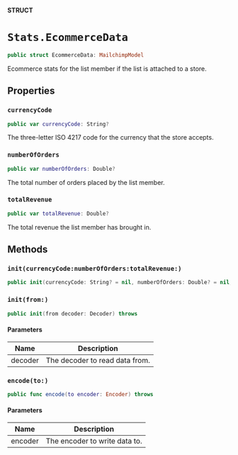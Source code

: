 **STRUCT**

# `Stats.EcommerceData`

```swift
public struct EcommerceData: MailchimpModel
```

Ecommerce stats for the list member if the list is attached to a store.

## Properties
### `currencyCode`

```swift
public var currencyCode: String?
```

The three-letter ISO 4217 code for the currency that the store accepts.

### `numberOfOrders`

```swift
public var numberOfOrders: Double?
```

The total number of orders placed by the list member.

### `totalRevenue`

```swift
public var totalRevenue: Double?
```

The total revenue the list member has brought in.

## Methods
### `init(currencyCode:numberOfOrders:totalRevenue:)`

```swift
public init(currencyCode: String? = nil, numberOfOrders: Double? = nil, totalRevenue: Double? = nil)
```

### `init(from:)`

```swift
public init(from decoder: Decoder) throws
```

#### Parameters

| Name | Description |
| ---- | ----------- |
| decoder | The decoder to read data from. |

### `encode(to:)`

```swift
public func encode(to encoder: Encoder) throws
```

#### Parameters

| Name | Description |
| ---- | ----------- |
| encoder | The encoder to write data to. |